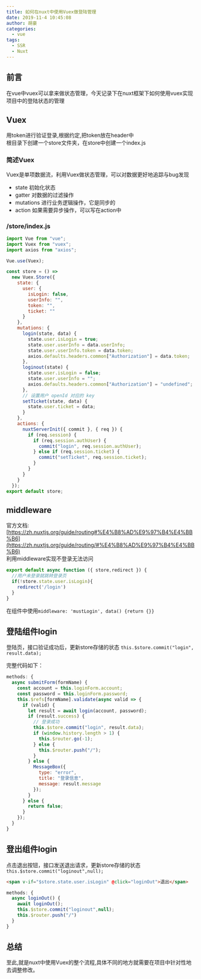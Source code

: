 ```yaml
---
title: 如何在nuxt中使用Vuex做登陆管理
date: 2019-11-4 10:45:08
author: 胡豪
categories:
  - vue
tags:
  - SSR
  - Nuxt
---
```


## 前言

在vue中vuex可以拿来做状态管理，今天记录下在nuxt框架下如何使用vuex实现项目中的登陆状态的管理


## Vuex
用token进行验证登录,根据约定,把token放在header中  
根目录下创建一个store文件夹，在store中创建一个index.js

### 简述Vuex
Vuex是单项数据流，利用Vuex做状态管理，可以对数据更好地追踪与bug发现  
- state 初始化状态  
- gatter 对数据的过滤操作
- mutations 进行业务逻辑操作，它是同步的
- action 如果需要异步操作，可以写在action中


### /store/index.js
```js
import Vue from "vue";
import Vuex from "vuex";
import axios from "axios";

Vue.use(Vuex);

const store = () =>
  new Vuex.Store({
    state: {
      user: {
        isLogin: false,
        userInfo: "",
        token: "",
        ticket: ""
      }
    },
    mutations: {
      login(state, data) { 
        state.user.isLogin = true;
        state.user.userInfo = data.userInfo;
        state.user.userInfo.token = data.token;
        axios.defaults.headers.common["Authorization"] = data.token;      
      },
      loginout(state) {
        state.user.isLogin = false;
        state.user.userInfo = "";
        axios.defaults.headers.common["Authorization"] = "undefined";
      },
      // 设置用户 openId 对应的 key
      setTicket(state, data) {
        state.user.ticket = data;
      }
    },
    actions: {
      nuxtServerInit({ commit }, { req }) { 
        if (req.session) {
          if (req.session.authUser) {
            commit("login", req.session.authUser);
          } else if (req.session.ticket) {
            commit("setTicket", req.session.ticket);
          }
        }
      }
    }
  });
export default store;
```

## middleware 
官方文档: [https://zh.nuxtjs.org/guide/routing#%E4%B8%AD%E9%97%B4%E4%BB%B6](https://zh.nuxtjs.org/guide/routing/#%E4%B8%AD%E9%97%B4%E4%BB%B6)  
利用middleware实现不登录无法访问

```js
export default async function ({ store,redirect }) {
  //用户未登录就跳转登录页
  if(!store.state.user.isLogin){
    redirect('/login')
  }
}
```
在组件中使用`middleware: 'mustLogin', data() {return {}}`

## 登陆组件login
登陆页，接口验证成功后，更新store存储的状态 `this.$store.commit("login", result.data);`

完整代码如下：
```js
methods: {
  async submitForm(formName) {
    const account = this.loginForm.account;
    const password = this.loginForm.password;
    this.$refs[formName].validate(async valid => {
      if (valid) {
        let result = await login(account, password);
        if (result.success) {
          // 登录成功
          this.$store.commit("login", result.data);
          if (window.history.length > 1) {
            this.$router.go(-1);
          } else {
            this.$router.push("/");
          }
        } else {
          MessageBox({
            type: "error",
            title: "登录信息",
            message: result.message
          });
        }
      } else {
        return false;
      }
    });
  }
} 
```
## 登出组件login
点击退出按钮，接口发送退出请求，更新store存储的状态 `this.$store.commit("loginout",null);`
```html
<span v-if="$store.state.user.isLogin" @click="loginOut">退出</span>
```

```js
methods: {
  async loginOut() { 
    await loginOut();
    this.$store.commit("loginout",null);
    this.$router.push("/")
  }
}
```

## 总结
至此,就是nuxt中使用Vuex的整个流程,具体不同的地方就需要在项目中针对性地去调整修改。